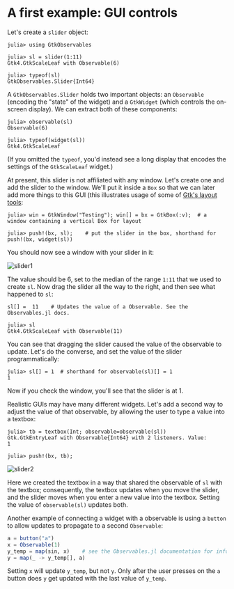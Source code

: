 # A first example: GUI controls

Let's create a `slider` object:
```jldoctest demo1
julia> using GtkObservables

julia> sl = slider(1:11)
Gtk4.GtkScaleLeaf with Observable(6)

julia> typeof(sl)
GtkObservables.Slider{Int64}
```

A `GtkObservables.Slider` holds two important objects: an `Observable`
(encoding the "state" of the widget) and a `GtkWidget` (which controls
the on-screen display). We can extract both of these components:

```jldoctest demo1
julia> observable(sl)
Observable(6)

julia> typeof(widget(sl))
Gtk4.GtkScaleLeaf
```
(If you omitted the `typeof`, you'd instead see a long display that encodes the settings of the `GtkScaleLeaf` widget.)

At present, this slider is not affiliated with any window. Let's
create one and add the slider to the window. We'll put it inside a
`Box` so that we can later add more things to this GUI (this
illustrates usage of some of
[Gtk's layout tools](https://juliagtk.github.io/Gtk4.jl/dev/manual/layout/):

```jldoctest demo1
julia> win = GtkWindow("Testing"); win[] = bx = GtkBox(:v);  # a window containing a vertical Box for layout

julia> push!(bx, sl);    # put the slider in the box, shorthand for push!(bx, widget(sl))
```

You should now see a window with your slider in it:

![slider1](assets/slider1.png)

The value should be 6, set to the median of the range `1:11`
that we used to create `sl`. Now drag the slider all the way to the
right, and then see what happened to `sl`:

```@meta
sl[] =  11    # Updates the value of a Observable. See the Observables.jl docs.
```

```jldoctest demo1
julia> sl
Gtk4.GtkScaleLeaf with Observable(11)
```

You can see that dragging the slider caused the value of the observable to
update. Let's do the converse, and set the value of the slider
programmatically:

```jldoctest demo1
julia> sl[] = 1  # shorthand for observable(sl)[] = 1
1
```

Now if you check the window, you'll see that the slider is at 1.

Realistic GUIs may have many different widgets. Let's add a second way
to adjust the value of that observable, by allowing the user to type a
value into a textbox:

```jldoctest demo1
julia> tb = textbox(Int; observable=observable(sl))
Gtk.GtkEntryLeaf with Observable{Int64} with 2 listeners. Value:
1

julia> push!(bx, tb);
```

![slider2](assets/slider2.png)

Here we created the textbox in a way that shared the observable of `sl`
with the textbox; consequently, the textbox updates when you move the
slider, and the slider moves when you enter a new value into the
textbox. Setting the value of `observable(sl)` updates both.

Another example of connecting a widget with a observable is using a `button`
to allow updates to propagate to a second `Observable`:
```julia
a = button("a")
x = Observable(1)
y_temp = map(sin, x)    # see the Observables.jl documentation for info about using `map`
y = map(_ -> y_temp[], a)
```
Setting `x` will update `y_temp`, but not `y`. Only
after the user presses on the `a` button does `y` get updated with the
last value of `y_temp`.
